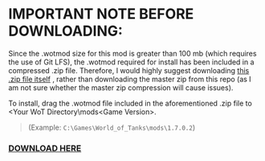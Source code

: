 # **IMPORTANT NOTE BEFORE DOWNLOADING:**
Since the .wotmod size for this mod is greater than 100 mb (which requires the use of Git LFS), the .wotmod required for install has been included in a compressed .zip file. Therefore, I would highly suggest downloading [this .zip file itself](ClassicsWoTWorkshop-P.43-ter-Comprovato-Remodel-v1.0-[1.7.0.2].zip) , rather than downloading the master zip from this repo (as I am not sure whether the master zip compression will cause issues).

To install, drag the .wotmod file included in the aforementioned .zip file to <Your WoT Directory\mods\<Game Version>. 

> (Example: `C:\Games\World_of_Tanks\mods\1.7.0.2`)
### [DOWNLOAD HERE](ClassicsWoTWorkshop-P.43-ter-Comprovato-Remodel-v1.0-[1.7.0.2].zip)
